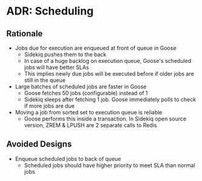 ADR: Scheduling
=============

Rationale
---------
- Jobs due for execution are enqueued at front of queue in Goose 
  - Sidekiq pushes them to the back
  - In case of a huge backlog on execution queue, Goose's scheduled jobs will have better SLAs
  - This implies newly due jobs will be executed before if older jobs are still in the queue
- Large batches of scheduled jobs are faster in Goose
  - Goose fetches 50 jobs (configurable) instead of 1
  - Sidekiq sleeps after fetching 1 job. Goose immediately polls to check if more jobs are due
- Moving a job from sorted set to execution queue is reliable
  - Goose performs this inside a transaction. In Sidekiq open source version, ZREM & LPUSH are 2 separate calls to Redis
    
Avoided Designs
---------

- Enqueue scheduled jobs to back of queue
  - Scheduled jobs should have higher priority to meet SLA than normal jobs
